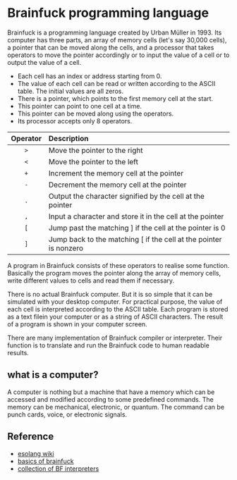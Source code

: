 # Brainfuck programming language

Brainfuck is a programming language created by Urban Müller in 1993. Its computer has three parts, an array of memory cells (let's say 30,000 cells), a pointer that can be moved along the cells, and a processor that takes operators to move the pointer accordingly or to input the value of a cell or to output the value of a cell. 
 
* Each cell has an index or address starting from 0. 
* The value of each cell can be read or written according to the ASCII table. The initial values are all zeros. 
* There is a pointer, which points to the first memory cell at the start. 
* This pointer can point to one cell at a time.
* This pointer can be moved along using the operators. 
* Its processor accepts only 8 operators. 

| Operator | Description |
| :-------: | :---------- |
| ```>``` | Move the pointer to the right |
| ```<``` | Move the pointer to the left |
| ```+``` | Increment the memory cell at the pointer |
| ```-``` | Decrement the memory cell at the pointer |
| ```.``` | Output the character signified by the cell at the pointer |
| ```,``` | Input a character and store it in the cell at the pointer |
| ```[``` | Jump past the matching ] if the cell at the pointer is 0 |
| ```]``` | Jump back to the matching [ if the cell at the pointer is nonzero |

A program in Brainfuck consists of these operators to realise some function. Basically the program moves the pointer along the array of memory cells, write different values to cells and read them if necessary.

There is no actual Brainfuck computer. But it is so simple that it can be simulated with your desktop computer. For practical purpose, the value of each cell is interpreted according to the ASCII table. Each program is stored as a text filein your computer or as a string of ASCII characters. The result of a program is shown in your computer screen. 

There are many implementation of Brainfuck compiler or interpreter. Their function is to translate and run the Brainfuck code to human readable results. 

## what is a computer?

A computer is nothing but a machine that have a memory which can be accessed and modified according to some predefined commands. The memory can be mechanical, electronic, or quantum. The command can be punch cards, voice, or electronic signals. 

## Reference

* [esolang wiki](https://esolangs.org/wiki/Brainfuck)
* [basics of brainfuck](https://gist.github.com/roachhd/dce54bec8ba55fb17d3a)
* [collection of BF interpreters](https://github.com/pablojorge/brainfuck)

